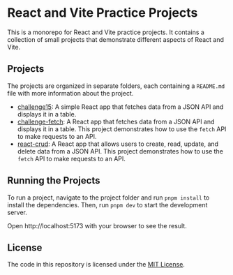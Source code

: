 # React and Vite Practice Projects

This is a monorepo for React and Vite practice projects. It contains a collection of small projects that demonstrate different aspects of React and Vite.

## Projects

The projects are organized in separate folders, each containing a `README.md` file with more information about the project.

- [challenge15](02-Challenge15): A simple React app that fetches data from a JSON API and displays it in a table.
- [challenge-fetch](01-challenge-fetch): A React app that fetches data from a JSON API and displays it in a table. This project demonstrates how to use the `fetch` API to make requests to an API.
- [react-crud](05-react-crud): A React app that allows users to create, read, update, and delete data from a JSON API. This project demonstrates how to use the `fetch` API to make requests to an API.

## Running the Projects

To run a project, navigate to the project folder and run `pnpm install` to install the dependencies. Then, run `pnpm dev` to start the development server.

Open http://localhost:5173 with your browser to see the result.

## License

The code in this repository is licensed under the [MIT License](LICENSE).
